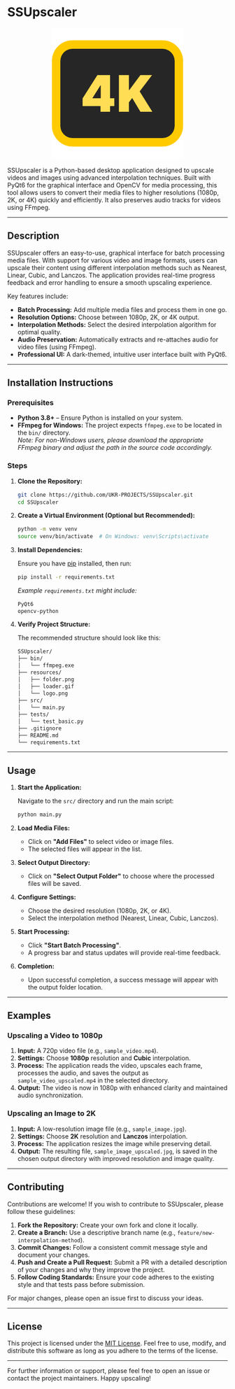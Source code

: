 # SSUpscaler

<p align="center">
  <img src="resources/logo.png" width="300" height="300" alt="SSTube Icon" />
</p>

SSUpscaler is a Python-based desktop application designed to upscale videos and images using advanced interpolation techniques. Built with PyQt6 for the graphical interface and OpenCV for media processing, this tool allows users to convert their media files to higher resolutions (1080p, 2K, or 4K) quickly and efficiently. It also preserves audio tracks for videos using FFmpeg.

---

## Description

SSUpscaler offers an easy-to-use, graphical interface for batch processing media files. With support for various video and image formats, users can upscale their content using different interpolation methods such as Nearest, Linear, Cubic, and Lanczos. The application provides real-time progress feedback and error handling to ensure a smooth upscaling experience.

Key features include:
- **Batch Processing:** Add multiple media files and process them in one go.
- **Resolution Options:** Choose between 1080p, 2K, or 4K output.
- **Interpolation Methods:** Select the desired interpolation algorithm for optimal quality.
- **Audio Preservation:** Automatically extracts and re-attaches audio for video files (using FFmpeg).
- **Professional UI:** A dark-themed, intuitive user interface built with PyQt6.

---

## Installation Instructions

### Prerequisites

- **Python 3.8+** – Ensure Python is installed on your system.
- **FFmpeg for Windows:** The project expects `ffmpeg.exe` to be located in the `bin/` directory.  
  *Note: For non-Windows users, please download the appropriate FFmpeg binary and adjust the path in the source code accordingly.*

### Steps

1. **Clone the Repository:**

   ```bash
   git clone https://github.com/UKR-PROJECTS/SSUpscaler.git
   cd SSUpscaler
   ```

2. **Create a Virtual Environment (Optional but Recommended):**

   ```bash
   python -m venv venv
   source venv/bin/activate  # On Windows: venv\Scripts\activate
   ```

3. **Install Dependencies:**

   Ensure you have [pip](https://pip.pypa.io/) installed, then run:

   ```bash
   pip install -r requirements.txt
   ```

   *Example `requirements.txt` might include:*
   ```
   PyQt6
   opencv-python
   ```

4. **Verify Project Structure:**

   The recommended structure should look like this:

   ```
   SSUpscaler/
   ├── bin/
   │   └── ffmpeg.exe
   ├── resources/
   │   ├── folder.png
   │   ├── loader.gif
   │   └── logo.png
   ├── src/
   │   └── main.py
   ├── tests/
   │   └── test_basic.py
   ├── .gitignore
   ├── README.md
   └── requirements.txt
   ```

---

## Usage

1. **Start the Application:**

   Navigate to the `src/` directory and run the main script:

   ```bash
   python main.py
   ```

2. **Load Media Files:**

   - Click on **"Add Files"** to select video or image files.
   - The selected files will appear in the list.

3. **Select Output Directory:**

   - Click on **"Select Output Folder"** to choose where the processed files will be saved.

4. **Configure Settings:**

   - Choose the desired resolution (1080p, 2K, or 4K).
   - Select the interpolation method (Nearest, Linear, Cubic, Lanczos).

5. **Start Processing:**

   - Click **"Start Batch Processing"**.
   - A progress bar and status updates will provide real-time feedback.

6. **Completion:**

   - Upon successful completion, a success message will appear with the output folder location.

---

## Examples

### Upscaling a Video to 1080p

1. **Input:** A 720p video file (e.g., `sample_video.mp4`).
2. **Settings:** Choose **1080p** resolution and **Cubic** interpolation.
3. **Process:** The application reads the video, upscales each frame, processes the audio, and saves the output as `sample_video_upscaled.mp4` in the selected directory.
4. **Output:** The video is now in 1080p with enhanced clarity and maintained audio synchronization.

### Upscaling an Image to 2K

1. **Input:** A low-resolution image file (e.g., `sample_image.jpg`).
2. **Settings:** Choose **2K** resolution and **Lanczos** interpolation.
3. **Process:** The application resizes the image while preserving detail.
4. **Output:** The resulting file, `sample_image_upscaled.jpg`, is saved in the chosen output directory with improved resolution and image quality.

---

## Contributing

Contributions are welcome! If you wish to contribute to SSUpscaler, please follow these guidelines:

1. **Fork the Repository:** Create your own fork and clone it locally.
2. **Create a Branch:** Use a descriptive branch name (e.g., `feature/new-interpolation-method`).
3. **Commit Changes:** Follow a consistent commit message style and document your changes.
4. **Push and Create a Pull Request:** Submit a PR with a detailed description of your changes and why they improve the project.
5. **Follow Coding Standards:** Ensure your code adheres to the existing style and that tests pass before submission.

For major changes, please open an issue first to discuss your ideas.

---

## License

This project is licensed under the [MIT License](LICENSE). Feel free to use, modify, and distribute this software as long as you adhere to the terms of the license.

---

For further information or support, please feel free to open an issue or contact the project maintainers. Happy upscaling!
